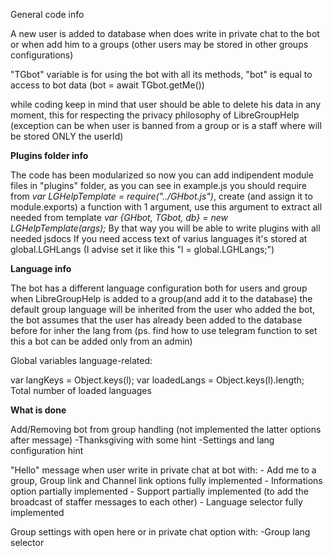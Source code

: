 General code info

A new user is added to database when does write in private chat to the bot or when add him to a groups (other users may be stored in other groups configurations)

"TGbot" variable is for using the bot with all its methods, "bot" is equal to access to bot data (bot = await TGbot.getMe())

while coding keep in mind that user should be able to delete his data in any moment, this for respecting the privacy philosophy of LibreGroupHelp (exception can be when user is banned from a group or is a staff where will be stored ONLY the userId)


<b>Plugins folder info</b>

The code has been modularized so now you can add indipendent module files in "plugins" folder, as you can see in example.js you should require from <i>var LGHelpTemplate = require("../GHbot.js")</i>, create (and assign it to module.exports) a function with 1 argument, use this argument to extract all needed from template <i>var {GHbot, TGbot, db} = new LGHelpTemplate(args);</i>
By that way you will be able to write plugins with all needed jsdocs
If you need access text of varius languages it's stored at global.LGHLangs (I advise set it like this "l = global.LGHLangs;")



<b>Language info</b>

The bot has a different language configuration both for users and group
when LibreGroupHelp is added to a group(and add it to the database) the default group language will be inherited from the user who added the bot, the bot assumes that the user has already been added to the database before for inher the lang from (ps. find how to use telegram function to set this a bot can be added only from an admin)

Global variables language-related:

var langKeys = Object.keys(l); 
var loadedLangs = Object.keys(l).length; Total number of loaded languages

<b>What is done</b>

Add/Removing bot from group handling (not implemented the latter options after  message)
    -Thanksgiving with some hint
    -Settings and lang configuration hint

"Hello" message when user write in private chat at bot with:
    - Add me to a group, Group link and Channel link options fully implemented
    - Informations option partially implemented
    - Support partially implemented (to add the broadcast of staffer messages to each other)
    - Language selector fully implemented

Group settings with open here or in private chat option with:
    -Group lang selector

